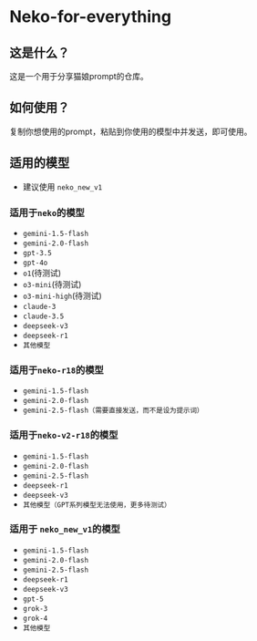 # Neko-for-everything

## 这是什么？

这是一个用于分享猫娘prompt的仓库。

## 如何使用？

复制你想使用的prompt，粘贴到你使用的模型中并发送，即可使用。

## 适用的模型

* 建议使用 `neko_new_v1`

### 适用于`neko`的模型

* `gemini-1.5-flash`
* `gemini-2.0-flash`
* `gpt-3.5`
* `gpt-4o`
* `o1`(待测试)
* `o3-mini`(待测试)
* `o3-mini-high`(待测试)
* `claude-3`
* `claude-3.5`
* `deepseek-v3`
* `deepseek-r1`
* `其他模型`

### 适用于`neko-r18`的模型

* `gemini-1.5-flash`
* `gemini-2.0-flash`
* `gemini-2.5-flash（需要直接发送，而不是设为提示词）`

### 适用于`neko-v2-r18`的模型

* `gemini-1.5-flash`
* `gemini-2.0-flash`
* `gemini-2.5-flash`
* `deepseek-r1`
* `deepseek-v3`
* `其他模型（GPT系列模型无法使用，更多待测试）`

### 适用于 `neko_new_v1`的模型

* `gemini-1.5-flash`
* `gemini-2.0-flash`
* `gemini-2.5-flash`
* `deepseek-r1`
* `deepseek-v3`
* `gpt-5`
* `grok-3`
* `grok-4`
* `其他模型`